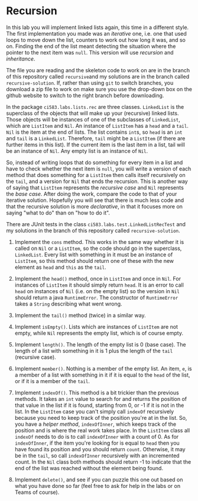 # Recursion

In this lab you will implement linked lists again, this time in a different style. 
The first implementation you made was
an *iterative* one, i.e. one that used loops to move down the list, counters to
work out how long it was, and so on. Finding the end of
the list meant detecting the situation where the pointer to the next item was `null`.
This version will use *recursion* and *inheritance*.

The file you are reading and the skeleton code to work on are in the branch of this repository
called `recursive`and my solutions are in the branch called `recursive-solution`. If, rather
than using `git` to switch branches, you download a zip file to work on make sure you use the
drop-down box on the github website to switch to the right branch before downloading.

In the package `ci583.labs.lists.rec` are three classes. `LinkedList` is the superclass
of the objects that will make up your (recursive) linked lists. Those objects will be
instances of one of the subclasses of `LinkedList`, which are `ListItem` and `Nil`. An
instance of `ListItem` has a `head` and a `tail`. `Nil` is the item at the end of lists.
The list contains `int`s, so `head` is
an `int` and `tail` is a `LinkedList`. Therefore, `tail` might be a `ListItem` (if there
are further items in this list). If the current item is the last item in a list,
tail will be an instance of `Nil`. Any empty list is an instance of `Nil`.

So, instead of writing loops that do something for every item in a list and have to
check whether the next item is `null`, you will write a version of each method that
does something for a `ListItem` then calls itself recursively on the `tail`, and a
version for `Nil` that ends the recursion. This is another way of saying that
`ListItem` represents the *recursive case* and `Nil` represents the *base case*. 
After doing the work, compare the code to that of your iterative solution. 
Hopefully you will see that there is much less code and that the recursive solution
is more *declarative*, in that it focuses more on saying "what to do" than 
on "how to do it". 

There are JUnit tests in the class `ci583.labs.test.LinkedListRecTest` and my solutions
in the branch of this repository called `recursive-solution`. 

1. Implement the `cons` method. This works in the same way whether it is called on `Nil`
or a `ListItem`, so the code should go in the superclass, `LinkedList`. Every list
with something in it must be an instance of `ListItem`, so this method should return 
one of these with the new element as `head` and `this` as the `tail`.  

2. Implement the `head()` method, once in `ListItem` and once in `Nil`. For instances
of `ListItem` it should simply return `head`. It is an error to call `head` on 
instances of `Nil` (i.e. on the empty list) so the version in `Nil` should return a
java `RuntimeError`. The constructor of `RuntimeError` takes a `String` describing
what went wrong.

3. Implement the `tail()` method (twice) in a similar way.

4. Implement `isEmpty()`. Lists which are instances of `ListItem` are not empty, while
`Nil` represents the empty list, which is of course empty.

5. Implement `length()`. The length of the empty list is 0 (base case). The length 
of a list with something in it is 1 plus the length of the `tail` (recursive case).

6. Implement `member()`. Nothing is a member of the empty list. An item, `e`, is a
member of a list with something in it if it is equal to the `head` of the list, or
if it is a member of the `tail`.

7. Implement `indexOf()`. This method is a bit trickier than the previous methods. 
It takes an `int` value to search for and returns
the position of that value in the list if it is found, starting from 0, or -1 if 
it is not in the 
list. In the `ListItem` case you
can't simply call `indexOf` recursively because you need to keep track of the position
you're at in the list. So, you have a *helper method*, `indexOfInner`, which keeps
track of the position and is where the real work takes place. In the `ListItem`
class all `indexOf` needs to do is to call `indexOfInner` with a count of 0. As for 
`indexOfInner`, if the item you're looking for is equal to `head` then you have found 
its position and you should return `count`. Otherwise, it may be in the `tail`, so
call `indexOfInner` recursively with an incremented count. In the `Nil` class both
methods should return -1 to indicate that the end of the list was reached without the 
element being found.

8. Implement `delete()`, and see if you can puzzle this one out based on what you
have done so far (feel free to ask for help in the labs or on Teams of course).
